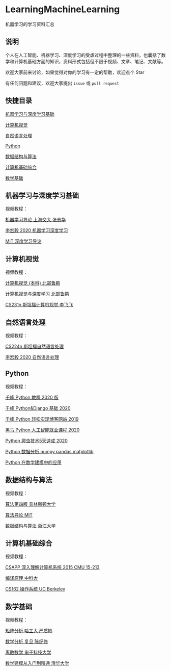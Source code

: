 # LearningMachineLearning

机器学习的学习资料汇总

## 说明

个人在人工智能、机器学习、深度学习的受虐过程中整理的一些资料，也囊括了数学和计算机基础方面的知识，资料形式包括但不限于视频、文章、笔记、文献等。

欢迎大家前来讨论，如果觉得对你的学习有一定的帮助，欢迎点个 Star

有任何问题和建议，欢迎大家提出 `issue` 或 `pull request`

## 快捷目录

[机器学习与深度学习基础](#机器学习与深度学习基础)

[计算机视觉](#计算机视觉)

[自然语言处理](#自然语言处理)

[Python](#Python)

[数据结构与算法](#数据结构与算法)

[计算机基础综合](#计算机基础综合)

[数学基础](#数学基础)

## 机器学习与深度学习基础

视频教程：

[机器学习导论 上海交大 张志华](https://www.bilibili.com/video/BV1jt411b76n)

[李宏毅 2020 机器学习深度学习](https://www.bilibili.com/video/BV1JE411g7XF)

[MIT 深度学习导论](https://www.bilibili.com/video/BV1YK411J7Kt)

## 计算机视觉

视频教程：

[计算机视觉 (本科) 北邮鲁鹏](https://www.bilibili.com/video/BV1nz4y197Qv)

[计算机视觉与深度学习 北邮鲁鹏](https://www.bilibili.com/video/BV1V54y1B7K3)

[CS231n 斯坦福计算机视觉 李飞飞](https://www.bilibili.com/video/BV1TJ411d7b7)

## 自然语言处理

视频教程：

[CS224n 斯坦福自然语言处理](https://www.bilibili.com/video/BV1pt411h7aT)

[李宏毅 2020 自然语言处理](https://www.bilibili.com/video/BV1wE411W7TV)

## Python

视频教程：

[千峰 Python 教程 2020 版](https://www.bilibili.com/video/BV1qK411n7gQ)

[千峰 Python&Django 基础 2020](https://www.bilibili.com/video/BV1mz4y1Q7F4)

[千峰 Python 轻松实现博客网站 2019](https://www.bilibili.com/video/BV1R4411J7YF)

[黑马 Python 人工智能就业课程 2020](https://www.bilibili.com/video/BV1zz4y1D7Am)

[Python 爬虫技术5天速成 2020](https://www.bilibili.com/video/BV12E411A7ZQ)

[Python 数据分析 numpy pandas matplotlib](https://www.bilibili.com/video/BV1hx411d7jb)

[Python 在数学建模中的应用](https://www.bilibili.com/video/BV12h411d7Dm)

## 数据结构与算法

视频教程：

[算法第四版 普林斯顿大学](https://www.bilibili.com/video/BV1Jt411P77c)

[算法导论 MIT](https://www.bilibili.com/video/BV1Tb411M7FA)

[数据结构与算法 浙江大学](https://www.bilibili.com/video/BV1AE411x7L5)

## 计算机基础综合

视频教程：

[CSAPP 深入理解计算机系统 2015 CMU 15-213](https://www.bilibili.com/video/BV1iW411d7hd)

[编译原理 中科大](https://www.bilibili.com/video/BV17W41187gL)

[CS162 操作系统 UC Berkeley](https://www.bilibili.com/video/BV1yk4y1q7C6)

## 数学基础

视频教程：

[矩阵分析 哈工大 严质彬](https://www.bilibili.com/video/BV19x411878L)

[数学分析 复旦 陈纪修](https://www.bilibili.com/video/BV12s411h7v4)

[离散数学 电子科技大学](https://www.bilibili.com/video/BV1cs411H7sz)

[数学建模从入门到精通 清华大学](https://www.bilibili.com/video/BV1fb411C7wt)
